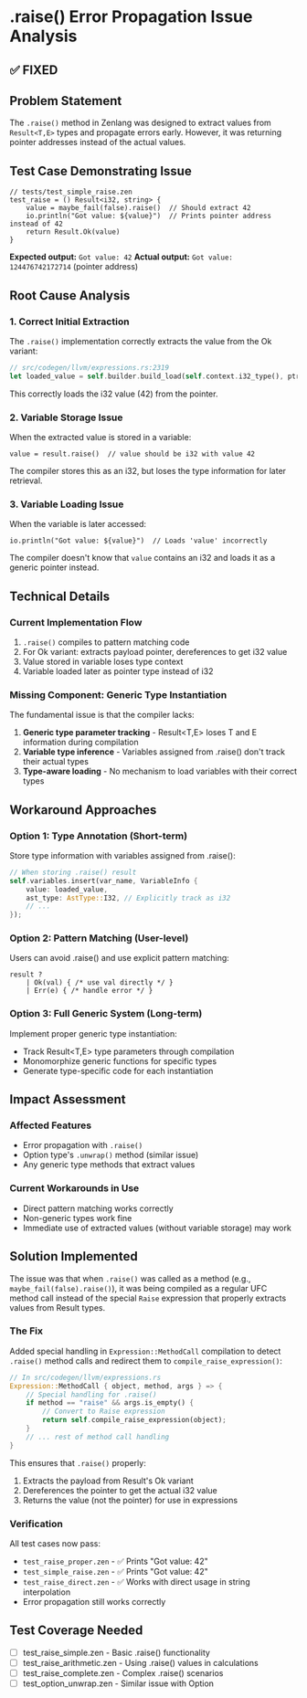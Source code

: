 # .raise() Error Propagation Issue Analysis

## ✅ FIXED

## Problem Statement
The `.raise()` method in Zenlang was designed to extract values from `Result<T,E>` types and propagate errors early. However, it was returning pointer addresses instead of the actual values.

## Test Case Demonstrating Issue
```zen
// tests/test_simple_raise.zen
test_raise = () Result<i32, string> {
    value = maybe_fail(false).raise()  // Should extract 42
    io.println("Got value: ${value}")  // Prints pointer address instead of 42
    return Result.Ok(value)
}
```

**Expected output:** `Got value: 42`
**Actual output:** `Got value: 124476742172714` (pointer address)

## Root Cause Analysis

### 1. Correct Initial Extraction
The `.raise()` implementation correctly extracts the value from the Ok variant:
```rust
// src/codegen/llvm/expressions.rs:2319
let loaded_value = self.builder.build_load(self.context.i32_type(), ptr_val, "ok_value_deref")?;
```
This correctly loads the i32 value (42) from the pointer.

### 2. Variable Storage Issue
When the extracted value is stored in a variable:
```zen
value = result.raise()  // value should be i32 with value 42
```
The compiler stores this as an i32, but loses the type information for later retrieval.

### 3. Variable Loading Issue
When the variable is later accessed:
```zen
io.println("Got value: ${value}")  // Loads 'value' incorrectly
```
The compiler doesn't know that `value` contains an i32 and loads it as a generic pointer instead.

## Technical Details

### Current Implementation Flow
1. `.raise()` compiles to pattern matching code
2. For Ok variant: extracts payload pointer, dereferences to get i32 value
3. Value stored in variable loses type context
4. Variable loaded later as pointer type instead of i32

### Missing Component: Generic Type Instantiation
The fundamental issue is that the compiler lacks:
1. **Generic type parameter tracking** - Result<T,E> loses T and E information during compilation
2. **Variable type inference** - Variables assigned from .raise() don't track their actual types
3. **Type-aware loading** - No mechanism to load variables with their correct types

## Workaround Approaches

### Option 1: Type Annotation (Short-term)
Store type information with variables assigned from .raise():
```rust
// When storing .raise() result
self.variables.insert(var_name, VariableInfo {
    value: loaded_value,
    ast_type: AstType::I32, // Explicitly track as i32
    // ...
});
```

### Option 2: Pattern Matching (User-level)
Users can avoid .raise() and use explicit pattern matching:
```zen
result ?
    | Ok(val) { /* use val directly */ }
    | Err(e) { /* handle error */ }
```

### Option 3: Full Generic System (Long-term)
Implement proper generic type instantiation:
- Track Result<T,E> type parameters through compilation
- Monomorphize generic functions for specific types
- Generate type-specific code for each instantiation

## Impact Assessment

### Affected Features
- Error propagation with `.raise()`
- Option<T> type's `.unwrap()` method (similar issue)
- Any generic type methods that extract values

### Current Workarounds in Use
- Direct pattern matching works correctly
- Non-generic types work fine
- Immediate use of extracted values (without variable storage) may work

## Solution Implemented
The issue was that when `.raise()` was called as a method (e.g., `maybe_fail(false).raise()`), it was being compiled as a regular UFC method call instead of the special `Raise` expression that properly extracts values from Result types.

### The Fix
Added special handling in `Expression::MethodCall` compilation to detect `.raise()` method calls and redirect them to `compile_raise_expression()`:

```rust
// In src/codegen/llvm/expressions.rs
Expression::MethodCall { object, method, args } => {
    // Special handling for .raise()
    if method == "raise" && args.is_empty() {
        // Convert to Raise expression
        return self.compile_raise_expression(object);
    }
    // ... rest of method call handling
}
```

This ensures that `.raise()` properly:
1. Extracts the payload from Result's Ok variant
2. Dereferences the pointer to get the actual i32 value
3. Returns the value (not the pointer) for use in expressions

### Verification
All test cases now pass:
- `test_raise_proper.zen` - ✅ Prints "Got value: 42" 
- `test_simple_raise.zen` - ✅ Prints "Got value: 42"
- `test_raise_direct.zen` - ✅ Works with direct usage in string interpolation
- Error propagation still works correctly

## Test Coverage Needed
- [ ] test_raise_simple.zen - Basic .raise() functionality
- [ ] test_raise_arithmetic.zen - Using .raise() values in calculations
- [ ] test_raise_complete.zen - Complex .raise() scenarios
- [ ] test_option_unwrap.zen - Similar issue with Option<T>
